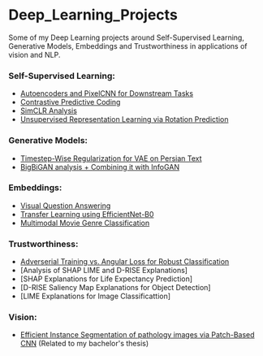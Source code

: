 # Deep_Learning_Projects
Some of my Deep Learning projects around Self-Supervised Learning, Generative Models, Embeddings and Trustworthiness in applications of vision and NLP.

### Self-Supervised Learning:
- [Autoencoders and PixelCNN for Downstream Tasks](https://github.com/yaramohamadi/Deep_Learning_Projects/tree/main/Autoencoders%20and%20PixelCNN%20for%20Downstream%20Tasks)
- [Contrastive Predictive Coding](https://github.com/yaramohamadi/Deep_Learning_Projects/tree/main/Contrastive%20Predictive%20Coding)
- [SimCLR Analysis](https://github.com/yaramohamadi/Deep_Learning_Projects/tree/main/SimCLR%20analysis)
- [Unsupervised Representation Learning via Rotation Prediction](https://github.com/yaramohamadi/Deep_Learning_Projects/tree/main/Unsupervised%20Representation%20Learning)

### Generative Models:
- [Timestep-Wise Regularization for VAE on Persian Text](https://github.com/yaramohamadi/Deep_Learning_Projects/tree/main/Timestep-Wise%20Regularization%20for%20VAE%20on%20persian%20Text)
- [BigBiGAN analysis + Combining it with InfoGAN](https://github.com/yaramohamadi/Deep_Learning_Projects/tree/main/BigBiGAN%20analysis%20%2B%20InfoGAN)

### Embeddings:
- [Visual Question Answering](https://github.com/yaramohamadi/Deep_Learning_Projects/tree/main/Visual_question_answering)
- [Transfer Learning using EfficientNet-B0](https://github.com/yaramohamadi/Deep_Learning_Projects/tree/main/Transfer%20Learning%20using%20EfficientNet-B0)
- [Multimodal Movie Genre Classification](https://github.com/yaramohamadi/Cafe_Bazaar_Movie_genre_prediction)

### Trustworthiness:
- [Adverserial Training vs. Angular Loss for Robust Classification](https://github.com/yaramohamadi/Adversarial_Angular)
- [Analysis of SHAP LIME and D-RISE Explanations]
- [SHAP Explanations for Life Expectancy Prediction]
- [D-RISE Saliency Map Explanations for Object Detection]
- [LIME Explanations for Image Classificattion]

### Vision:
- [Efficient Instance Segmentation of pathology images via Patch-Based CNN](https://github.com/yaramohamadi/dermo-segmentation) (Related to my bachelor's thesis)
